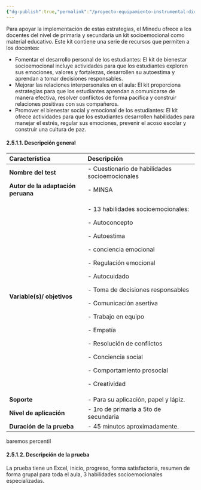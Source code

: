 ```yaml
---
{"dg-publish":true,"permalink":"/proyecto-equipamiento-instrumental-dioses/cuestionario-de-evaluacion-individual-de-habilidades-socioemocionales/","dgPassFrontmatter":true}
---
```


Para apoyar la implementación de estas estrategias, el Minedu ofrece a los docentes del nivel de primaria y secundaria un kit socioemocional como material educativo. Este kit contiene una serie de recursos que permiten a los docentes:
- Fomentar el desarrollo personal de los estudiantes: El kit de bienestar socioemocional incluye actividades para que los estudiantes exploren sus emociones, valores y fortalezas, desarrollen su autoestima y aprendan a tomar decisiones responsables.
- Mejorar las relaciones interpersonales en el aula: El kit proporciona estrategias para que los estudiantes aprendan a comunicarse de manera efectiva, resolver conflictos de forma pacífica y construir relaciones positivas con sus compañeros.
- Promover el bienestar social y emocional de los estudiantes: El kit ofrece actividades para que los estudiantes desarrollen habilidades para manejar el estrés, regular sus emociones, prevenir el acoso escolar y construir una cultura de paz.
#### <a name="_zacahmhte83s"></a>**2.5.1.1. Descripción general**

| **Característica**                 | **Descripción**                                                                                                                                                                                                                                                                                                                                                                                  |
| :--------------------------------- | :----------------------------------------------------------------------------------------------------------------------------------------------------------------------------------------------------------------------------------------------------------------------------------------------------------------------------------------------------------------------------------------------- |
| **Nombre del test**                | - Cuestionario de habilidades socioemocionales                                                                                                                                                                                                                                                                                                                                                   |
| **Autor de la adaptación peruana** | - MINSA                                                                                                                                                                                                                                                                                                                                                                                          |
| **Variable(s)/ objetivos**         | <p>- 13 habilidades socioemocionales: </p><p>- Autoconcepto</p><p>- Autoestima</p><p>- conciencia emocional</p><p>- Regulación emocional</p><p>- Autocuidado</p><p>- Toma de decisiones responsables</p><p>- Comunicación asertiva</p><p>- Trabajo en equipo</p><p>- Empatía</p><p>- Resolución de conflictos</p><p>- Conciencia social</p><p>- Comportamiento prosocial</p><p>- Creatividad</p> |
| **Soporte**                        | - Para su aplicación, papel y lápiz.                                                                                                                                                                                                                                                                                                                                                             |
| **Nivel de aplicación**            | - 1ro de primaria a 5to de secundaria                                                                                                                                                                                                                                                                                                                                                            |
| **Duración de la prueba**          | - 45 minutos aproximadamente.                                                                                                                                                                                                                                                                                                                                                                    |

baremos percentil
#### 2.5.1.2. Descripción de la prueba
La prueba tiene un Excel, inicio, progreso, forma satisfactoria, resumen de forma grupal para toda el aula, 3 habilidades socioemocionales especializadas. 
